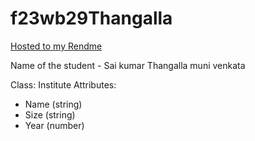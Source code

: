 # f23wb29Thangalla
[Hosted to my Rendme](https://c23db29thangalla.onrender.com)

Name of the student - Sai kumar Thangalla muni venkata


Class: Institute
Attributes:
- Name (string)
- Size (string)
- Year (number)